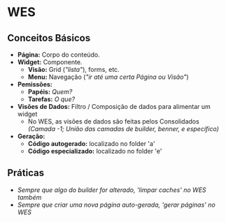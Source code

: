 # WES
## Conceitos Básicos
* **Página:** Corpo do conteúdo.
* **Widget:** Componente.
  * **Visão:** Grid (*"lista"*), forms, etc.
  * **Menu:** Navegação (*"ir até uma certa Página ou Visão"*)
* **Pemissões:**
  * **Papéis:** *Quem?*
  * **Tarefas:** *O que?*
* **Visões de Dados:** Filtro / Composição de dados para alimentar um widget
  * No WES, as visões de dados são feitas pelos Consolidados *(Camada -1; União das camadas de builder, benner, e específico)*
* **Geração:**
  * **Código autogerado:** localizado no folder 'a'
  * **Código especializado:** localizado no folder 'e'
## Práticas
* *Sempre que algo do builder for alterado, 'limpar caches' no WES também*
* *Sempre que criar uma nova página auto-gerada, 'gerar páginas' no WES*
